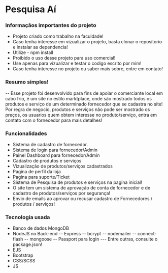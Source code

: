 # Pesquisa Aí

### Informaçãos importantes do projeto
- Projeto criado como trabalho na faculdade!
- Caso tenha interesse em vizualizar o projeto, basta clonar o repositorio e instalar as dependencia!
- Utilize - npm install
- Proibido o uso desse projeto para uso comercial!
- Use apenas para vizualizar e testar o codigo escrito por mim!
- Caso tenha interesse no projeto ou saber mais sobre, entre em contato!

### Resumo simples!
-- Esse projeto foi desenvolvido para fins de apoiar o comerciante local em cabo frio, é um site no estilo marktplace, onde são mostrado todos os produtos e serviço de um determinado fornecedor que se cadastra no site! Por regra de negocio, produtos e serviços não pode ser mostrado os preços, os usuarios quem obtem interesse no produto/serviço, entra em contato com o fornecedor para mais detalhes!

### Funcionalidades
- Sistema de cadastro de fornecedor.
- Sistema de login para fornecedor/Admin
- Painel Dashboard para fornecedor/Admin
- Cadastro de produtos e serviços
- Vizualização de produtos/serviços cadastrados
- Pagina de perfil da loja
- Pagina para suporte/Ticket
- Sistema de Pesquisa de produtos e serviços na pagina inicial!
- O site tem um sistema de aprovação de conta de fornecedor e de cadastro de produtos/serviços por segurança!
- Envio de emails ao aprovar ou recusar cadastro de Fornecedores / produtos / serviços!


### Tecnologia usada

- Banco de dados MongoDB
- NodeJS no Back-end
-- Express
-- bcrypt
-- nodemailer
-- connect-flash
-- mongoose
-- Passport para login
--- Entre outras, consulte o package.json!
- EJS
- Bootstrap
- CSS/SCSS
- JS
